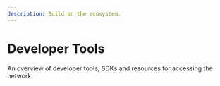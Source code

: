 ```yaml
---
description: Build on the ecosystem.
---
```


# Developer Tools

An overview of developer tools, SDKs and resources for accessing the network.&#x20;
